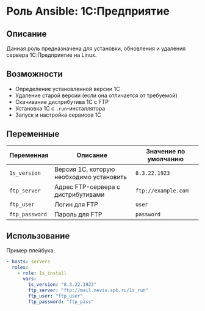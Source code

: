 # Роль Ansible: 1С:Предприятие  

## Описание  

Данная роль предназначена для установки, обновления и удаления сервера 1С:Предприятие на Linux.  

## Возможности  

- Определение установленной версии 1С  
- Удаление старой версии (если она отличается от требуемой)  
- Скачивание дистрибутива 1С с FTP  
- Установка 1С с `.run`-инсталлятора  
- Запуск и настройка сервисов 1С  

## Переменные  

| Переменная          | Описание                                       | Значение по умолчанию |
|---------------------|-----------------------------------------------|-----------------------|
| `1s_version`       | Версия 1С, которую необходимо установить       | `8.3.22.1923`        |
| `ftp_server`       | Адрес FTP-сервера с дистрибутивами             | `ftp://example.com`  |
| `ftp_user`         | Логин для FTP                                  | `user`               |
| `ftp_password`     | Пароль для FTP                                 | `password`           |

## Использование  

Пример плейбука:  

```yaml
- hosts: servers
  roles:
    - role: 1s_install
      vars:
        1s_version: "8.3.22.1923"
        ftp_server: "ftp://mail.nevis.spb.ru/1s_run"
        ftp_user: "ftp_user"
        ftp_password: "ftp_pass"
